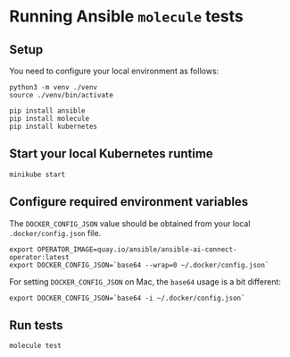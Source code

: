 # Running Ansible `molecule` tests

## Setup

You need to configure your local environment as follows:
```
python3 -m venv ./venv
source ./venv/bin/activate

pip install ansible
pip install molecule
pip install kubernetes
```

## Start your local Kubernetes runtime
```
minikube start
```

## Configure required environment variables

The `DOCKER_CONFIG_JSON` value should be obtained from your local `.docker/config.json` file.


```
export OPERATOR_IMAGE=quay.io/ansible/ansible-ai-connect-operator:latest
export DOCKER_CONFIG_JSON=`base64 --wrap=0 ~/.docker/config.json`
```

For setting `DOCKER_CONFIG_JSON` on Mac, the `base64` usage is a bit different:

```
export DOCKER_CONFIG_JSON=`base64 -i ~/.docker/config.json`
```


## Run tests
```
molecule test
```
